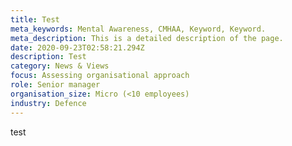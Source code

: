 ```yaml
---
title: Test
meta_keywords: Mental Awareness, CMHAA, Keyword, Keyword.
meta_description: This is a detailed description of the page.
date: 2020-09-23T02:58:21.294Z
description: Test
category: News & Views
focus: Assessing organisational approach
role: Senior manager
organisation_size: Micro (<10 employees)
industry: Defence
---
```

test
